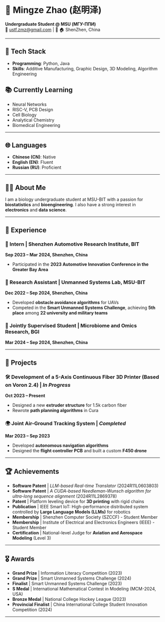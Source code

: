 
# 🧬 Mingze Zhao (赵明泽)
**Undergraduate Student @ MSU (МГУ-ППИ)**  
📧 ustf.zmz@gmail.com | 📱 
🏠 ShenZhen, China  

---

## 🔧 Tech Stack
- **Programming**: Python, Java
- **Skills**: Additive Manufacturing, Graphic Design, 3D Modeling, Algorithm Engineering

## 📚 Currently Learning
- Neural Networks  
- RISC-V, PCB Design  
- Cell Biology  
- Analytical Chemistry  
- Biomedical Engineering  

---

## 🌐 Languages
- **Chinese (CN)**: Native  
- **English (EN)**: Fluent  
- **Russian (RU)**: Proficient  

---

## 🧑‍🔬 About Me
I am a biology undergraduate student at MSU-BIT with a passion for **biostatistics** and **bioengineering**. I also have a strong interest in **electronics** and **data science**.

---

## 💼 Experience
### 🚗 Intern | Shenzhen Automotive Research Institute, BIT  
**Sep 2023 – Mar 2024, Shenzhen, China**  
- Participated in the **2023 Automotive Innovation Conference in the Greater Bay Area**  

### 🚁 Research Assistant | Unmanned Systems Lab, MSU-BIT  
**Dec 2022 – Sep 2024, Shenzhen, China**  
- Developed **obstacle avoidance algorithms** for UAVs  
- Competed in the **Smart Unmanned Systems Challenge**, achieving **5th place** among **22 university and military teams**  

### 🔬 Jointly Supervised Student | Microbiome and Omics Research, BGI  
**Mar 2024 – Sep 2024, Shenzhen, China**  

---

## 🚀 Projects
### 🛠 Development of a 5-Axis Continuous Fiber 3D Printer (Based on Voron 2.4) | *In Progress*  
**Oct 2023 – Present**  
- Designed a new **extruder structure** for 1.5k carbon fiber  
- Rewrote **path planning algorithms** in Cura  

### 🌍 Joint Air-Ground Tracking System | *Completed*  
**Mar 2023 – Sep 2023**  
- Developed **autonomous navigation algorithms**  
- Designed the **flight controller PCB** and built a custom **F450 drone**  

---

## 🏆 Achievements
- **Software Patent** | *LLM-based Real-time Translator* (2024R11L0603803)
- **Software Patent** | *A CUDA-based Needleman-Wunsch algorithm for ultra-long sequence alignment* (2024R11L2869378)
- **Patent** | Platform leveling device for **3D printing** with rigid chains  
- **Publication** | IEEE Smart IoT: High-performance distributed system controlled by **Large Language Models (LLMs)** for robotics  
- **Membership** | Shenzhen Computer Society (SZCCF) - Student Member  
- **Membership** | Institute of Electrical and Electronics Engineers (IEEE) - Student Member  
- **Certification** | National-level Judge for **Aviation and Aerospace Modeling** (Level 3)  

---

## 🎖️ Awards
- **Grand Prize** | Information Literacy Competition (2023)  
- **Grand Prize** | Smart Unmanned Systems Challenge (2024)  
- **Finalist** | Smart Unmanned Systems Challenge (2023)  
- **S Medal** | International Mathematical Contest in Modeling (MCM-2024, USA)  
- **Bronze Medal** | National College Hockey League (2023)  
- **Provincial Finalist** | China International College Student Innovation Competition (2024)  

---

<!---
mingze-zhao/mingze-zhao is a ✨ special ✨ repository because its `README.md` (this file) appears on your GitHub profile.
You can click the Preview link to take a look at your changes.
--->
